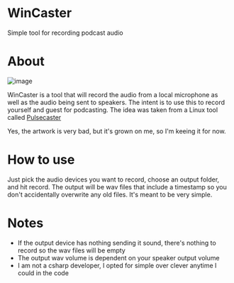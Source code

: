 # WinCaster
Simple tool for recording podcast audio


# About
![image](https://user-images.githubusercontent.com/1692786/110213270-ed6b6580-7e64-11eb-9958-65fad5545d81.png)

WinCaster is a tool that will record the audio from a local microphone as well as the audio being sent to speakers. The intent is to use this to record yourself and guest for podcasting. The idea was taken from a Linux tool called [Pulsecaster](http://stickster.github.io/pulsecaster/)

Yes, the artwork is very bad, but it's grown on me, so I'm keeing it for now.

# How to use
Just pick the audio devices you want to record, choose an output folder, and hit record. The output will be wav files that include a timestamp so you don't accidentally overwrite any old files. It's meant to be very simple.

# Notes
- If the output device has nothing sending it sound, there's nothing to record so the wav files will be empty
- The output wav volume is dependent on your speaker output volume
- I am not a csharp developer, I opted for simple over clever anytime I could in the code
